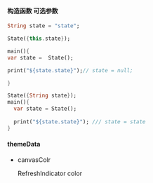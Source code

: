 
#### 构造函数 可选参数
```dart
String state = "state";

State({this.state}); 

main(){
var state =  State();

print("${state.state}");// state = null;

}

State({String state});
main(){
  var state = State();
  
  print("${state.state}"); /// state = state
}


```

#### themeData

- canvasColr
    
    RefreshIndicator color 
